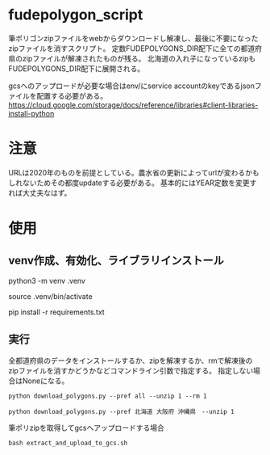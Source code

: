# fudepolygon_script

筆ポリゴンzipファイルをwebからダウンロードし解凍し、最後に不要になったzipファイルを消すスクリプト。
定数FUDEPOLYGONS_DIR配下に全ての都道府県のzipファイルが解凍されたものが残る。
北海道の入れ子になっているzipもFUDEPOLYGONS_DIR配下に展開される。

gcsへのアップロードが必要な場合はenv/にservice accountのkeyであるjsonファイルを配置する必要がある。
https://cloud.google.com/storage/docs/reference/libraries#client-libraries-install-python

# 注意

URLは2020年のものを前提としている。農水省の更新によってurlが変わるかもしれないためその都度updateする必要がある。
基本的にはYEAR定数を変更すれば大丈夫なはず。

# 使用

## venv作成、有効化、ライブラリインストール
python3 -m venv .venv

source .venv/bin/activate

pip install -r requirements.txt

## 実行

全都道府県のデータをインストールするか、zipを解凍するか、rmで解凍後のzipファイルを消すかどうかなどコマンドライン引数で指定する。
指定しない場合はNoneになる。

```
python download_polygons.py --pref all --unzip 1 --rm 1
```

```
python download_polygons.py --pref 北海道 大阪府 沖縄県　--unzip 1
```

筆ポリzipを取得してgcsへアップロードする場合

```
bash extract_and_upload_to_gcs.sh
```
